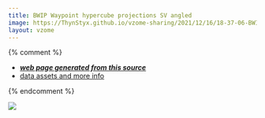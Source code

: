 ```yaml
---
title: BWIP Waypoint hypercube projections SV angled
image: https://ThynStyx.github.io/vzome-sharing/2021/12/16/18-37-06-BWIP-Waypoint-hypercube-projections-SV angled/BWIP-Waypoint-hypercube-projections-SV angled.png
layout: vzome
---
```


{% comment %}
 - [***web page generated from this source***][post]
 - [data assets and more info][github]

[post]: <https://ThynStyx.github.io/vzome-sharing/2021/12/16/BWIP-Waypoint-hypercube-projections-SV angled-18-37-06.html>
[github]: <https://github.com/ThynStyx/vzome-sharing/tree/main/2021/12/16/18-37-06-BWIP-Waypoint-hypercube-projections-SV angled/>
{% endcomment %}

<vzome-viewer style="width: 100%; height: 65vh;"
       src="https://ThynStyx.github.io/vzome-sharing/2021/12/16/18-37-06-BWIP-Waypoint-hypercube-projections-SV angled/BWIP-Waypoint-hypercube-projections-SV angled.vZome" >
  <img src="https://ThynStyx.github.io/vzome-sharing/2021/12/16/18-37-06-BWIP-Waypoint-hypercube-projections-SV angled/BWIP-Waypoint-hypercube-projections-SV angled.png" />
</vzome-viewer>